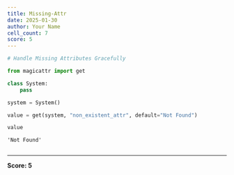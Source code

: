 ```yaml
---
title: Missing-Attr
date: 2025-01-30
author: Your Name
cell_count: 7
score: 5
---
```


```python
# Handle Missing Attributes Gracefully
```


```python
from magicattr import get
```


```python
class System:
    pass
```


```python
system = System()
```


```python
value = get(system, "non_existent_attr", default="Not Found")
```


```python
value
```




    'Not Found'




```python

```


---
**Score: 5**
